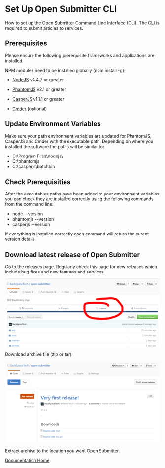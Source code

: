# Set Up Open Submitter CLI

How to set up the Open Submitter Command Line Interface (CLI). The CLI is required to submit articles to services.

## Prerequisites
Please ensure the following prerequisite frameworks and applications are installed.

NPM modules need to be installed globally (npm install -g):
- [NodeJS][ca1dffb7] v4.4.7 or greater
- [PhantomJS][6997c770] v2.1 or greater
- [CasperJS][476ee510] v1.1.1 or greater
- [Cmder][9924c39d] (optional)

  [ca1dffb7]: http://nodejs.org/ "NodeJS"
  [6997c770]: http://phantomjs.org/ "PhantomJS"
  [476ee510]: http://casperjs.org/ "CasperJS"
  [9924c39d]: http://cmder.net/ "Cmder"

## Update Environment Variables
Make sure your path environment variables are updated for PhantomJS, CasperJS and Cmder with the executable path.
Depending on where you installed the software the paths will be similar to:
- C:\Program Files\nodejs\
- C:\phantomjs
- C:\casperjs\batchbin

## Check Prerequisities
After the executables paths have been added to your environment variables you can check they are installed correctly using the following commands from the command line:
- node --version
- phantomjs --version
- casperjs --version

If everything is installed correctly each command will return the curent version details.

## Download latest release of Open Submitter

Go to the releases page. Regularly check this page for new releases which include bug fixes and new features and services.

![](./img/github-release.PNG)

Download archive file (zip or tar)

![](./img/github-release2.PNG)

Extract archive to the location you want Open Submitter.

[Documentation Home][bdc43f25]

  [bdc43f25]: readme.md "Open Submitter Documentation"

